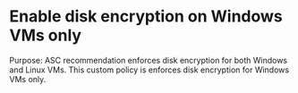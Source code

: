 # Enable disk encryption on Windows VMs only

Purpose: ASC recommendation enforces disk encryption for both Windows and Linux VMs. This custom policy is enforces disk encryption for Windows VMs only.
